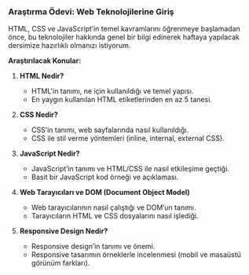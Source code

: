 ﻿### Araştırma Ödevi: Web Teknolojilerine Giriş

HTML, CSS ve JavaScript’in temel kavramlarını öğrenmeye başlamadan önce, bu teknolojiler hakkında genel bir bilgi edinerek haftaya yapılacak dersimize hazırlıklı olmanızı istiyorum.

**Araştırılacak Konular:**

1.  **HTML Nedir?**
    
    -   HTML'in tanımı, ne için kullanıldığı ve temel yapısı.
    -   En yaygın kullanılan HTML etiketlerinden en az 5 tanesi.
2.  **CSS Nedir?**
    
    -   CSS’in tanımı, web sayfalarında nasıl kullanıldığı.
    -   CSS ile stil verme yöntemleri (inline, internal, external CSS).
3.  **JavaScript Nedir?**
    
    -   JavaScript’in tanımı ve HTML/CSS ile nasıl etkileşime geçtiği.
    -   Basit bir JavaScript kod örneği ve açıklaması.
4.  **Web Tarayıcıları ve DOM (Document Object Model)**
    
    -   Web tarayıcılarının nasıl çalıştığı ve DOM’un tanımı.
    -   Tarayıcıların HTML ve CSS dosyalarını nasıl işlediği.
5.  **Responsive Design Nedir?**
    
    -   Responsive design’in tanımı ve önemi.
    -   Responsive tasarımın örneklerle incelenmesi (mobil ve masaüstü görünüm farkları).
